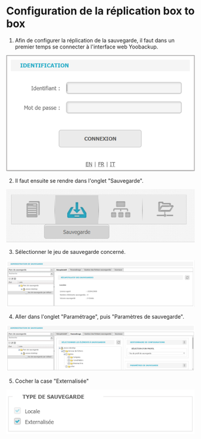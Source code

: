# Configuration de la réplication box to box

1. Afin de configurer la réplication de la sauvegarde, il faut dans un premier temps se connecter à l'interface web Yoobackup.

![](../.gitbook/assets/log-in%20%282%29.PNG)

2. Il faut ensuite se rendre dans l'onglet "Sauvegarde".

![](../.gitbook/assets/onglet-sauvegarde%20%283%29.PNG)

3. Sélectionner le jeu de sauvegarde concerné.

![](../.gitbook/assets/recapitulatif-sauvegardes.PNG)

4. Aller dans l'onglet "Paramétrage", puis "Paramètres de sauvegarde".

![](../.gitbook/assets/parametrage-de-sauvegarde.PNG)

5. Cocher la case "Externalisée"

![](../.gitbook/assets/profils-de-sauvegarde-replication.PNG)

